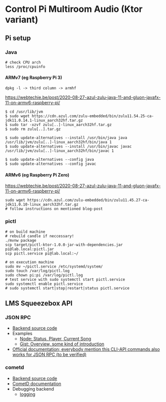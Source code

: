 # Control Pi Multiroom Audio (Ktor variant)

## Pi setup

### Java

```
# check CPU arch
less /proc/cpuinfo
```

#### ARMv7 (eg Raspberry Pi 3)
```
dpkg -l -> third column -> armhf
```
https://webtechie.be/post/2020-08-27-azul-zulu-java-11-and-gluon-javafx-11-on-armv6-raspberry-pi/
```
$ cd /usr/lib/jvm
$ sudo wget https://cdn.azul.com/zulu-embedded/bin/zulu11.54.25-ca-jdk11.0.14.1-linux_aarch32hf.tar.gz
$ sudo tar -xzvf zulu[..]-linux_aarch32hf.tar.gz
$ sudo rm zulu[..].tar.gz

$ sudo update-alternatives --install /usr/bin/java java /usr/lib/jvm/zulu[..]-linux_aarch32hf/bin/java 1
$ sudo update-alternatives --install /usr/bin/javac javac /usr/lib/jvm/zulu[..]-linux_aarch32hf/bin/javac 1

$ sudo update-alternatives --config java
$ sudo update-alternatives --config javac
```

#### ARMv6 (eg Raspberry Pi Zero)

https://webtechie.be/post/2020-08-27-azul-zulu-java-11-and-gluon-javafx-11-on-armv6-raspberry-pi/

```
sudo wget https://cdn.azul.com/zulu-embedded/bin/zulu11.45.27-ca-jdk11.0.10-linux_aarch32hf.tar.gz
# follow instructions on mentioned blog-post
```

### pictl

```
# on build machine
# rebuild candle if neccessary! 
./mvnw package
scp target/pictl-ktor-1.0.0-jar-with-dependencies.jar pi@lab.local:pictl.jar
scp pictl.service pi@lab.local:~/

# on execution machine
sudo mv ~/pictl.service /etc/systemd/system/
sudo touch /var/log/pictl.log
sudo chown pi:pi /var/log/pictl.log
# test service with sudo systemctl start pictl.service
sudo systemctl enable pictl.service
# sudo systemctl start|stop|restart|status pictl.service
```

## LMS Squeezebox API

### JSON RPC

- [Backend source code](https://github.com/Logitech/slimserver/blob/public/8.0/Slim/Web/JSONRPC.pm)
- Examples
  - [Node: Status, Player, Current Song](https://github.com/legrosmanu/rest-api-squeezebox/blob/master/src/integration/player/SongPlayed.js)
  - [Gist: Overview, some kind of introduction](https://gist.github.com/samtherussell/335bf9ba75363bd167d2470b8689d9f2)
- [Official documentation; everybody mention this CLI-API commands also works for JSON RPC (to be verified)](http://htmlpreview.github.io/?https://raw.githubusercontent.com/Logitech/slimserver/public/8.0/HTML/EN/html/docs/cli-api.html)

### cometd

- [Backend source code](https://github.com/Logitech/slimserver/blob/public/8.0/Slim/Web/Cometd.pm)
- [CometD documentation](https://docs.cometd.org/current/reference/)
- Debugging backend
  - [logging](https://wiki.slimdevices.com/index.php/Logitech_Media_Server_log_file.html)
